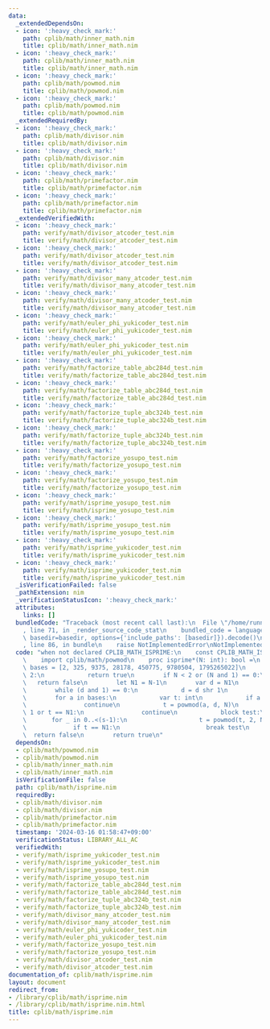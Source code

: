 ```yaml
---
data:
  _extendedDependsOn:
  - icon: ':heavy_check_mark:'
    path: cplib/math/inner_math.nim
    title: cplib/math/inner_math.nim
  - icon: ':heavy_check_mark:'
    path: cplib/math/inner_math.nim
    title: cplib/math/inner_math.nim
  - icon: ':heavy_check_mark:'
    path: cplib/math/powmod.nim
    title: cplib/math/powmod.nim
  - icon: ':heavy_check_mark:'
    path: cplib/math/powmod.nim
    title: cplib/math/powmod.nim
  _extendedRequiredBy:
  - icon: ':heavy_check_mark:'
    path: cplib/math/divisor.nim
    title: cplib/math/divisor.nim
  - icon: ':heavy_check_mark:'
    path: cplib/math/divisor.nim
    title: cplib/math/divisor.nim
  - icon: ':heavy_check_mark:'
    path: cplib/math/primefactor.nim
    title: cplib/math/primefactor.nim
  - icon: ':heavy_check_mark:'
    path: cplib/math/primefactor.nim
    title: cplib/math/primefactor.nim
  _extendedVerifiedWith:
  - icon: ':heavy_check_mark:'
    path: verify/math/divisor_atcoder_test.nim
    title: verify/math/divisor_atcoder_test.nim
  - icon: ':heavy_check_mark:'
    path: verify/math/divisor_atcoder_test.nim
    title: verify/math/divisor_atcoder_test.nim
  - icon: ':heavy_check_mark:'
    path: verify/math/divisor_many_atcoder_test.nim
    title: verify/math/divisor_many_atcoder_test.nim
  - icon: ':heavy_check_mark:'
    path: verify/math/divisor_many_atcoder_test.nim
    title: verify/math/divisor_many_atcoder_test.nim
  - icon: ':heavy_check_mark:'
    path: verify/math/euler_phi_yukicoder_test.nim
    title: verify/math/euler_phi_yukicoder_test.nim
  - icon: ':heavy_check_mark:'
    path: verify/math/euler_phi_yukicoder_test.nim
    title: verify/math/euler_phi_yukicoder_test.nim
  - icon: ':heavy_check_mark:'
    path: verify/math/factorize_table_abc284d_test.nim
    title: verify/math/factorize_table_abc284d_test.nim
  - icon: ':heavy_check_mark:'
    path: verify/math/factorize_table_abc284d_test.nim
    title: verify/math/factorize_table_abc284d_test.nim
  - icon: ':heavy_check_mark:'
    path: verify/math/factorize_tuple_abc324b_test.nim
    title: verify/math/factorize_tuple_abc324b_test.nim
  - icon: ':heavy_check_mark:'
    path: verify/math/factorize_tuple_abc324b_test.nim
    title: verify/math/factorize_tuple_abc324b_test.nim
  - icon: ':heavy_check_mark:'
    path: verify/math/factorize_yosupo_test.nim
    title: verify/math/factorize_yosupo_test.nim
  - icon: ':heavy_check_mark:'
    path: verify/math/factorize_yosupo_test.nim
    title: verify/math/factorize_yosupo_test.nim
  - icon: ':heavy_check_mark:'
    path: verify/math/isprime_yosupo_test.nim
    title: verify/math/isprime_yosupo_test.nim
  - icon: ':heavy_check_mark:'
    path: verify/math/isprime_yosupo_test.nim
    title: verify/math/isprime_yosupo_test.nim
  - icon: ':heavy_check_mark:'
    path: verify/math/isprime_yukicoder_test.nim
    title: verify/math/isprime_yukicoder_test.nim
  - icon: ':heavy_check_mark:'
    path: verify/math/isprime_yukicoder_test.nim
    title: verify/math/isprime_yukicoder_test.nim
  _isVerificationFailed: false
  _pathExtension: nim
  _verificationStatusIcon: ':heavy_check_mark:'
  attributes:
    links: []
  bundledCode: "Traceback (most recent call last):\n  File \"/home/runner/.local/lib/python3.10/site-packages/onlinejudge_verify/documentation/build.py\"\
    , line 71, in _render_source_code_stat\n    bundled_code = language.bundle(stat.path,\
    \ basedir=basedir, options={'include_paths': [basedir]}).decode()\n  File \"/home/runner/.local/lib/python3.10/site-packages/onlinejudge_verify/languages/nim.py\"\
    , line 86, in bundle\n    raise NotImplementedError\nNotImplementedError\n"
  code: "when not declared CPLIB_MATH_ISPRIME:\n    const CPLIB_MATH_ISPRIME* = 1\n\
    \    import cplib/math/powmod\n    proc isprime*(N: int): bool =\n        let\
    \ bases = [2, 325, 9375, 28178, 450775, 9780504, 1795265022]\n        if N ==\
    \ 2:\n            return true\n        if N < 2 or (N and 1) == 0:\n         \
    \   return false\n        let N1 = N-1\n        var d = N1\n        var s = 0\n\
    \        while (d and 1) == 0:\n            d = d shr 1\n            s += 1\n\
    \        for a in bases:\n            var t: int\n            if a mod N == 0:\n\
    \                continue\n            t = powmod(a, d, N)\n            if t ==\
    \ 1 or t == N1:\n                continue\n            block test:\n         \
    \       for _ in 0..<(s-1):\n                    t = powmod(t, 2, N)\n       \
    \             if t == N1:\n                        break test\n              \
    \  return false\n        return true\n"
  dependsOn:
  - cplib/math/powmod.nim
  - cplib/math/powmod.nim
  - cplib/math/inner_math.nim
  - cplib/math/inner_math.nim
  isVerificationFile: false
  path: cplib/math/isprime.nim
  requiredBy:
  - cplib/math/divisor.nim
  - cplib/math/divisor.nim
  - cplib/math/primefactor.nim
  - cplib/math/primefactor.nim
  timestamp: '2024-03-16 01:58:47+09:00'
  verificationStatus: LIBRARY_ALL_AC
  verifiedWith:
  - verify/math/isprime_yukicoder_test.nim
  - verify/math/isprime_yukicoder_test.nim
  - verify/math/isprime_yosupo_test.nim
  - verify/math/isprime_yosupo_test.nim
  - verify/math/factorize_table_abc284d_test.nim
  - verify/math/factorize_table_abc284d_test.nim
  - verify/math/factorize_tuple_abc324b_test.nim
  - verify/math/factorize_tuple_abc324b_test.nim
  - verify/math/divisor_many_atcoder_test.nim
  - verify/math/divisor_many_atcoder_test.nim
  - verify/math/euler_phi_yukicoder_test.nim
  - verify/math/euler_phi_yukicoder_test.nim
  - verify/math/factorize_yosupo_test.nim
  - verify/math/factorize_yosupo_test.nim
  - verify/math/divisor_atcoder_test.nim
  - verify/math/divisor_atcoder_test.nim
documentation_of: cplib/math/isprime.nim
layout: document
redirect_from:
- /library/cplib/math/isprime.nim
- /library/cplib/math/isprime.nim.html
title: cplib/math/isprime.nim
---
```


